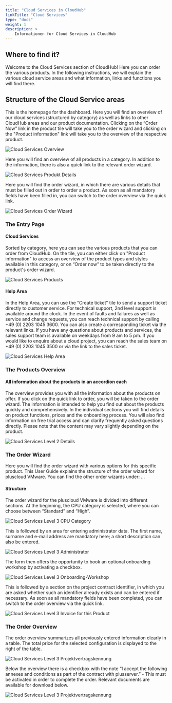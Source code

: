 ```yaml
---
title: "Cloud Services in CloudHub"
linkTitle: "Cloud Services"
type: "docs"
weight: 1
description: >
    Informationen for Cloud Services in CloudHub
---
```


## Where to find it?

Welcome to the Cloud Services section of CloudHub! Here you can order the various products. In the following instructions, we will explain the various cloud service areas and what information, links and functions you will find there.

## Structure of the Cloud Service areas

This is the homepage for the dashboard. Here you will find an overview of our cloud services (structured by category) as well as links to other CloudHub areas and our product documentation. Clicking on the “Order Now” link in the product tile will take you to the order wizard and clicking on the "Product information" link will take you to the overview of the respective product.

![Cloud Services Overview](../img/cloud-services/cloud-services-overview.png)

Here you will find an overview of all products in a category. In addition to the information, there is also a quick link to the relevant order wizard.

![Cloud Services Produkt Details](../img/cloud-services/cloud-services-level2.png)

Here you will find the order wizard, in which there are various details that must be filled out in order to order a product. As soon as all mandatory fields have been filled in, you can switch to the order overview via the quick link.

![Cloud Services Order Wizard](../img/cloud-services/cloud-services-level3.png)

### The Entry Page

#### Cloud Services

Sorted by category, here you can see the various products that you can order from CloudHub. On the tile, you can either click on "Product information" to access an overview of the product types and styles available in this category, or on “Order now” to be taken directly to the product's order wizard.

![Cloud Services Products](../img/cloud-services/cloud-services-products.png)

#### Help Area

In the Help Area, you can use the “Create ticket” tile to send a support ticket directly to customer service.
For technical support, 2nd level support is available around the clock. In the event of faults and failures as well as service and change requests, you can reach technical support by calling +49 (0) 2203 1045 3600. You can also create a corresponding ticket via the relevant links.
If you have any questions about products and services, the sales support team is available on weekdays from 9 am to 5 pm. If you would like to enquire about a cloud project, you can reach the sales team on +49 (0) 2203 1045 3500 or via the link to the sales ticket.

![Cloud Services Help Area](../img/cloud-services/cloud-services-products-help-area.png)

### The Products Overview

#### All information about the products in an accordion each

The overview provides you with all the information about the products on offer. If you click on the quick link to order, you will be taken to the order wizard. The information is intended to help you find out about the products quickly and comprehensively. In the individual sections you will find details on product functions, prices and the onboarding process. You will also find information on free trial access and can clarify frequently asked questions directly. Please note that the content may vary slightly depending on the product.

![Cloud Services Level 2 Details](../img/cloud-services/cloud-services-level2-details.png)

### The Order Wizard

Here you will find the order wizard with various options for this specific product. This User Guide explains the structure of the order wizard for pluscloud VMware. You can find the other order wizards under: ...

#### Structure

The order wizard for the pluscloud VMware is divided into different sections. At the beginning, the CPU category is selected, where you can choose between “Standard” and “High”.

![Cloud Services Level 3 CPU Category](../img/cloud-services/cloud-services-level3-cpu.png)

This is followed by an area for entering administrator data. The first name, surname and e-mail address are mandatory here; a short description can also be entered.

![Cloud Services Level 3 Administrator](../img/cloud-services/cloud-services-level3-administrator.png)

The form then offers the opportunity to book an optional onboarding workshop by activating a checkbox.

![Cloud Services Level 3 Onboarding-Workshop](../img/cloud-services/cloud-services-level3-onboarding.png)

This is followed by a section on the project contract identifier, in which you are asked whether such an identifier already exists and can be entered if necessary. As soon as all mandatory fields have been completed, you can switch to the order overview via the quick link.

![Cloud Services Level 3 Invoice for this Product](../img/cloud-services/cloud-services-level3-project-contract-number.png)

### The Order Overview

The order overview summarizes all previously entered information clearly in a table. The total price for the selected configuration is displayed to the right of the table.

![Cloud Services Level 3 Projektvertragskennung](../img/cloud-services/cloud-services-order-overview-table.png)

Below the overview there is a checkbox with the note “I accept the following annexes and conditions as part of the contract with plusserver.” - This must be activated in order to complete the order.
Relevant documents are available for download below.

![Cloud Services Level 3 Projektvertragskennung](../img/cloud-services/cloud-services-order-overview-checkbox.png)
